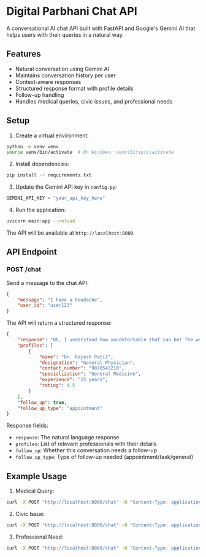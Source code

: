 # Digital Parbhani Chat API

A conversational AI chat API built with FastAPI and Google's Gemini AI that helps users with their queries in a natural way.

## Features

- Natural conversation using Gemini AI
- Maintains conversation history per user
- Context-aware responses
- Structured response format with profile details
- Follow-up handling
- Handles medical queries, civic issues, and professional needs

## Setup

1. Create a virtual environment:
```bash
python -m venv venv
source venv/bin/activate  # On Windows: venv\Scripts\activate
```

2. Install dependencies:
```bash
pip install -r requirements.txt
```

3. Update the Gemini API key in `config.py`:
```python
GEMINI_API_KEY = "your_api_key_here"
```

4. Run the application:
```bash
uvicorn main:app --reload
```

The API will be available at `http://localhost:8000`

## API Endpoint

### POST /chat
Send a message to the chat API:
```json
{
    "message": "I have a headache",
    "user_id": "user123"
}
```

The API will return a structured response:
```json
{
    "response": "Oh, I understand how uncomfortable that can be! The weather changes often cause these issues. I know Dr. Rajesh Patil near you who's really good with this. Would you like me to book an appointment with him?",
    "profiles": [
        {
            "name": "Dr. Rajesh Patil",
            "designation": "General Physician",
            "contact_number": "9876543210",
            "specialization": "General Medicine",
            "experience": "15 years",
            "rating": 4.5
        }
    ],
    "follow_up": true,
    "follow_up_type": "appointment"
}
```

Response fields:
- `response`: The natural language response
- `profiles`: List of relevant professionals with their details
- `follow_up`: Whether this conversation needs a follow-up
- `follow_up_type`: Type of follow-up needed (appointment/task/general)

## Example Usage

1. Medical Query:
```bash
curl -X POST "http://localhost:8000/chat" -H "Content-Type: application/json" -d '{"message": "I have a headache", "user_id": "user123"}'
```

2. Civic Issue:
```bash
curl -X POST "http://localhost:8000/chat" -H "Content-Type: application/json" -d '{"message": "The roads in my area are very bad", "user_id": "user123"}'
```

3. Professional Need:
```bash
curl -X POST "http://localhost:8000/chat" -H "Content-Type: application/json" -d '{"message": "I need to consult a lawyer", "user_id": "user123"}' 